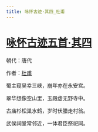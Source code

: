 ```yaml
---
title: 咏怀古迹·其四_杜甫
---
```


# [咏怀古迹五首·其四](http://so.gushiwen.org/view_70860.aspx)

朝代：唐代

作者：[杜甫](http://so.gushiwen.org/author_474.aspx)

蜀主窥吴幸三峡，崩年亦在永安宫。

翠华想像空山里，玉殿虚无野寺中。

古庙杉松巢水鹤，岁时伏腊走村翁。

武侯祠堂常邻近，一体君臣祭祀同。